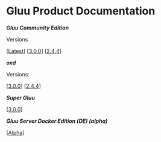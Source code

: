 # Gluu Product Documentation

***Gluu Community Edition***

Versions
		
[[Latest](./docs/ce/3.0.1)]		[[3.0.0](./docs/ce/3.0.0)] 		[[2.4.4](./docs/ce/2.4.4)]


***oxd***

Versions:


[[3.0.0](./docs/oxd/3.0.0)]     [[2.4.4](./docs/oxd/2.4.4)]


***Super Gluu***

[[3.0.0](./docs/supergluu/3.0.0)]

***Gluu Server Docker Edition (DE) (alpha)***

[[Alpha](./de/alpha)]


